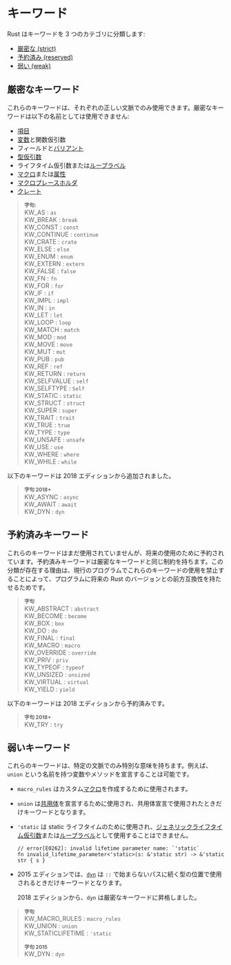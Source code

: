# キーワード

Rust はキーワードを 3 つのカテゴリに分類します:

- [厳密な (strict)](#strict-keywords)
- [予約済み (reserved)](#reserved-keywords)
- [弱い (weak)](#weak-keywords)

## 厳密なキーワード

これらのキーワードは、それぞれの正しい文脈でのみ使用できます。厳密なキーワードは以下の名前としては使用できません:

- [項目]
- [変数]と関数仮引数
- フィールドと[バリアント]
- [型仮引数]
- ライフタイム仮引数または[ループラベル]
- [マクロ]または[属性]
- [マクロプレースホルダ]
- [クレート]

> **<sup>字句:</sup>**<sup></sup><br> KW_AS             : `as`<br> KW_BREAK          : `break`<br> KW_CONST          : `const`<br> KW_CONTINUE       : `continue`<br> KW_CRATE          : `crate`<br> KW_ELSE           : `else`<br> KW_ENUM           : `enum`<br> KW_EXTERN         : `extern`<br> KW_FALSE          : `false`<br> KW_FN             : `fn`<br> KW_FOR            : `for`<br> KW_IF             : `if`<br> KW_IMPL           : `impl`<br> KW_IN             : `in`<br> KW_LET            : `let`<br> KW_LOOP           : `loop`<br> KW_MATCH          : `match`<br> KW_MOD            : `mod`<br> KW_MOVE           : `move`<br> KW_MUT            : `mut`<br> KW_PUB            : `pub`<br> KW_REF            : `ref`<br> KW_RETURN         : `return`<br> KW_SELFVALUE      : `self`<br> KW_SELFTYPE       : `Self`<br> KW_STATIC         : `static`<br> KW_STRUCT         : `struct`<br> KW_SUPER          : `super`<br> KW_TRAIT          : `trait`<br> KW_TRUE           : `true`<br> KW_TYPE           : `type`<br> KW_UNSAFE         : `unsafe`<br> KW_USE            : `use`<br> KW_WHERE          : `where`<br> KW_WHILE          : `while`

以下のキーワードは 2018 エディションから追加されました。

> **<sup>字句 2018+</sup>**<br> KW_ASYNC          : `async`<br> KW_AWAIT          : `await`<br> KW_DYN            : `dyn`

## 予約済みキーワード

これらのキーワードはまだ使用されていませんが、将来の使用のために予約されています。予約済みキーワードは厳密なキーワードと同じ制約を持ちます。この分類が存在する理由は、現行のプログラムでこれらのキーワードの使用を禁止することによって、プログラムに将来の Rust のバージョンとの前方互換性を持たせるためです。

> **<sup>字句</sup>**<br> KW_ABSTRACT       : `abstract`<br> KW_BECOME         : `become`<br> KW_BOX            : `box`<br> KW_DO             : `do`<br> KW_FINAL          : `final`<br> KW_MACRO          : `macro`<br> KW_OVERRIDE       : `override`<br> KW_PRIV           : `priv`<br> KW_TYPEOF         : `typeof`<br> KW_UNSIZED        : `unsized`<br> KW_VIRTUAL        : `virtual`<br> KW_YIELD          : `yield`

以下のキーワードは 2018 エディションから予約済みです。

> **<sup>字句 2018+</sup>**<br> KW_TRY   : `try`

## 弱いキーワード

これらのキーワードは、特定の文脈でのみ特別な意味を持ちます。例えば、`union` という名前を持つ変数やメソッドを宣言することは可能です。

- `macro_rules` はカスタム[マクロ](macros.md)を作成するために使用されます。

- `union` は[共用体]を宣言するために使用され、共用体宣言で使用されたときだけキーワードとなります。

- `'static` は static ライフタイムのために使用され、[ジェネリックライフタイム仮引数]または[ループラベル]として使用することはできません。

    ```compile_fail
    // error[E0262]: invalid lifetime parameter name: `'static`
    fn invalid_lifetime_parameter<'static>(s: &'static str) -> &'static str { s }
    ```

- 2015 エディションでは、[`dyn`] は `::` で始まらないパスに続く型の位置で使用されるときだけキーワードとなります。

    2018 エディションから、`dyn` は厳密なキーワードに昇格しました。

> **<sup>字句</sup>**<br> KW_MACRO_RULES    : `macro_rules`<br> KW_UNION          : `union`<br> KW_STATICLIFETIME : `'static`
>
> **<sup>字句 2015</sup>**<br> KW_DYN            : `dyn`


[項目]: items.md
[変数]: variables.md
[型仮引数]: types/parameters.md
[ループラベル]: expressions/loop-expr.md#loop-labels
[マクロ]: macros.md
[属性]: attributes.md
[マクロプレースホルダ]: macros-by-example.md
[クレート]: crates-and-source-files.md
[共用体]: items/unions.md
[バリアント]: items/enumerations.md
[`dyn`]: types/trait-object.md
[ループラベル]: expressions/loop-expr.md#loop-labels
[ジェネリックライフタイム仮引数]: items/generics.md